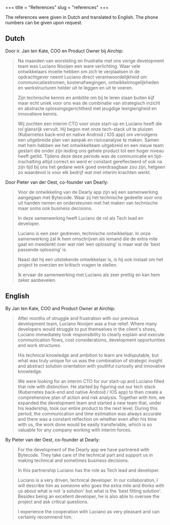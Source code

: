 +++
title = "References"
slug = "references"
+++

The references were given in Dutch and translated to English. The phone numbers can be given upon request.

## Dutch

Door ir. Jan ten Kate, COO en Product Owner bij Airchip:
> Na maanden van worsteling en frustratie met ons vorige development team was Luciano Nooijen een ware verlichting. Waar vele ontwikkelaars moeite hebben om zich te verplaatsen in de opdrachtgever neemt Luciano direct verantwoordelijkheid om communicatiestromen, kostenafwegingen, ontwikkelmogelijkheden en werkstructuren helder uit te leggen en uit te voeren.
>
> Zijn technische kennis en ambitite om bij te leren staan buiten kijf maar echt uniek voor ons was de combinatie van strategisch inzicht en abstracte oplossingsgerichtheid met jeugdige leergierigheid en innovatieve kennis.
>
> Wij zochten een interim CTO voor onze start-up en Luciano heeft die rol glansrijk vervult. Hij begon met onze tech-stack uit te pluizen (Kubernetes back-end en native Android / IOS app) om vervolgens een uitgebreide plan van aanpak en risicoanalyse te maken. Samen met hem hebben we het ontwikkelteam uitgebreid en een nieuw team gestart die onder zijn leiding ons gehele product tot een hoger niveau heeft getild. Tijdens deze deze periode was de communicatie en tijd-inschatting altijd correct en werd er constant gereflecteerd of ook na zijn tijd bij ons het gedane werk goed overdraagbaar zou zijn, hetgeen zo waardevol is voor elk bedrijf wat met interim krachten werkt.

Door Pieter van der Oest, co-founder van Dearly:
> Voor de ontwikkeling van de Dearly app zijn wij een samenwerking aangegaan met Bytecode. Waar zij het technische gedeelte voor ons uit handen nemen en ondersteunen met het maken van technische maar soms ook business decisions.
>
> In deze samenwerking heeft Luciano de rol als Tech lead en developer.
>
> Luciano is een zeer gedreven, technische ontwikkelaar. In onze samenwerking zal ik hem omschrijven als iemand die de extra mile gaat en meedenkt over wat niet ‘een oplossing’ is maar wat de ‘best passende oplossing’ is.
>
> Naast dat hij een uitstekende ontwikkelaar is, is hij ook instaat om het project te overzien en kritisch vragen te stellen.
>
> Ik ervaar de samenwerking met Luciano als zeer prettig en kan hem zeker aanbevelen.

## English

By Jan ten Kate, COO and Product Owner at Airchip:
> After months of struggle and frustration with our previous development team, Luciano Nooijen was a true relief. Where many developers would struggle to put themselves in the client's shoes, Luciano immediately took responsibility to clearly explain and execute communication flows, cost considerations, development opportunities and work structures.
>
> His technical knowledge and ambition to learn are indisputable, but what was truly unique for us was the combination of strategic insight and abstract solution orientation with youthful curiosity and innovative knowledge.
>
> We were looking for an interim CTO for our start-up and Luciano filled that role with distinction. He started by figuring out our tech stack (Kubernetes back-end and native Android / IOS app) to then create a comprehensive plan of action and risk analysis. Together with him, we expanded the development team and started a new team that, under his leadership, took our entire product to the next level. During this period, the communication and time estimation was always accurate and there was a constant reflection on whether even after his time with us, the work done would be easily transferable, which is so valuable for any company working with interim forces.

By Pieter van der Oest, co-founder at Dearly:
> For the development of the Dearly app we have partnered with Bytecode. They take care of the technical part and support us in making technical and sometimes business decisions.
>
> In this partnership Luciano has the role as Tech lead and developer.
>
> Luciano is a very driven, technical developer. In our collaboration, I will describe him as someone who goes the extra mile and thinks with us about what is not 'a solution' but what is the 'best fitting solution'.
> Besides being an excellent developer, he is also able to oversee the project and ask critical questions.
>
> I experience the cooperation with Luciano as very pleasant and can certainly recommend him.
